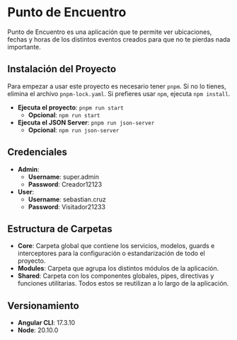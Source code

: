 # Punto de Encuentro

Punto de Encuentro es una aplicación que te permite ver ubicaciones, fechas y horas de los distintos eventos creados para que no te pierdas nada importante.

## Instalación del Proyecto

Para empezar a usar este proyecto es necesario tener `pnpm`. Si no lo tienes, elimina el archivo `pnpm-lock.yaml`. Si prefieres usar `npm`, ejecuta `npm install`.

- **Ejecuta el proyecto**: `pnpm run start`
  - **Opcional**: `npm run start`
- **Ejecuta el JSON Server**: `pnpm run json-server`
  - **Opcional**: `npm run json-server`

## Credenciales

- **Admin**:
  - **Username**: super.admin
  - **Password**: Creador12123
- **User**:
  - **Username**: sebastian.cruz
  - **Password**: Visitador21233

## Estructura de Carpetas

- **Core**: Carpeta global que contiene los servicios, modelos, guards e interceptores para la configuración o estandarización de todo el proyecto.
- **Modules**: Carpeta que agrupa los distintos módulos de la aplicación.
- **Shared**: Carpeta con los componentes globales, pipes, directivas y funciones utilitarias. Todos estos se reutilizan a lo largo de la aplicación.

## Versionamiento

- **Angular CLI**: 17.3.10
- **Node**: 20.10.0
